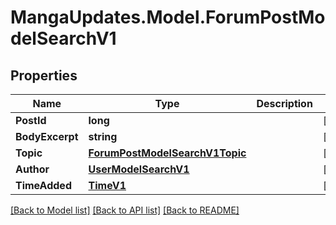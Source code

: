 # MangaUpdates.Model.ForumPostModelSearchV1

## Properties

Name | Type | Description | Notes
------------ | ------------- | ------------- | -------------
**PostId** | **long** |  | [optional] 
**BodyExcerpt** | **string** |  | [optional] 
**Topic** | [**ForumPostModelSearchV1Topic**](ForumPostModelSearchV1Topic.md) |  | [optional] 
**Author** | [**UserModelSearchV1**](UserModelSearchV1.md) |  | [optional] 
**TimeAdded** | [**TimeV1**](TimeV1.md) |  | [optional] 

[[Back to Model list]](../README.md#documentation-for-models) [[Back to API list]](../README.md#documentation-for-api-endpoints) [[Back to README]](../README.md)

